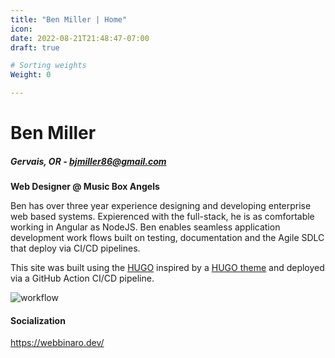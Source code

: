 ```yaml
---
title: "Ben Miller | Home"
icon: 
date: 2022-08-21T21:48:47-07:00
draft: true

# Sorting weights
Weight: 0

---
```


# Ben Miller
##### Gervais, OR - bjmiller86@gmail.com

**Web Designer @ Music Box Angels**

Ben has over three year experience designing and developing enterprise web based systems. Expierenced with the full-stack, he is as comfortable working in Angular as NodeJS. Ben enables seamless application development work flows built on testing, documentation and the Agile SDLC that deploy via CI/CD pipelines.  

This site was built using the [HUGO](http://gohugo.io) inspired by a [HUGO theme](https://themes.gohugo.io/themes/hugo-resume/) and deployed via a GitHub Action CI/CD pipeline.

![workflow](https://github.com/bjdev86/resumesite/actions/workflows/main.yml/badge.svg)


[#### Certifications]: #  

#### Socialization 

https://webbinaro.dev/